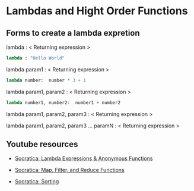 # Lambdas and Hight Order Functions



## Forms to create a lambda expretion
<!-- no parameters  -->
lambda : < Returning expression >

```python
lambda : "Hello World"
```

<!-- 1 parameter  -->
lambda param1 : < Returning expression >
```python
lambda number:  number * 3 + 1
```

<!-- 2 parameters  -->
lambda param1, param2 : < Returning expression >
```python
lambda number1, number2:  number1 + number2
```

<!-- 3 parameters  -->
lambda param1, param2, param3 : < Returning expression >


<!-- N parameters  -->
lambda param1, param2, param3 ... paramN : < Returning expression >



## Youtube resources
- [Socratica: Lambda Expressions & Anonymous Functions](https://www.youtube.com/watch?v=25ovCm9jKfA&list=PLi01XoE8jYohWFPpC17Z-wWhPOSuh8Er-&index=27)

- [Socratica: Map, Filter, and Reduce Functions](https://www.youtube.com/watch?v=hUes6y2b--0&list=PLi01XoE8jYohWFPpC17Z-wWhPOSuh8Er-&index=28)

- [Socratica: Sorting](https://www.youtube.com/watch?v=QtwhlHP_tqc&list=PLi01XoE8jYohWFPpC17Z-wWhPOSuh8Er-&index=29)

